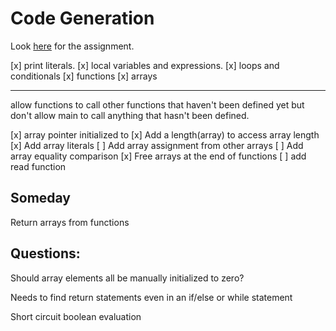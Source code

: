# Code Generation
Look [here](https://www.cs.southern.edu/halterman/Courses/Winter2025/415/Assignments/codegen.html) for the assignment.

[x] print literals.
[x] local variables and expressions.
[x] loops and conditionals
[x] functions
[x] arrays

---
allow functions to call other functions that haven't been defined yet
but don't allow main to call anything that hasn't been defined.

[x] array pointer initialized to
[x] Add a length(array) to access array length
[x] Add array literals
[ ] Add array assignment from other arrays
[ ] Add array equality comparison
[x] Free arrays at the end of functions
[ ] add read function

## Someday

Return arrays from functions

## Questions:

Should array elements all be manually initialized to zero? 

Needs to find return statements even in an if/else or while statement

Short circuit boolean evaluation
